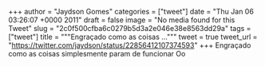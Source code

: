 
+++
author = "Jaydson Gomes"
categories = ["tweet"]
date = "Thu Jan 06 03:26:07 +0000 2011"
draft = false
image = "No media found for this Tweet"
slug = "2c0f500cfba6c0279b5d3a2e046e38e8563dd29a"
tags = ["tweet"]
title = """Engraçado como as coisas ..."""
tweet = true
tweet_url = "https://twitter.com/jaydson/status/22856412107374593"
+++
Engraçado como as coisas simplesmente param de funcionar Oo
